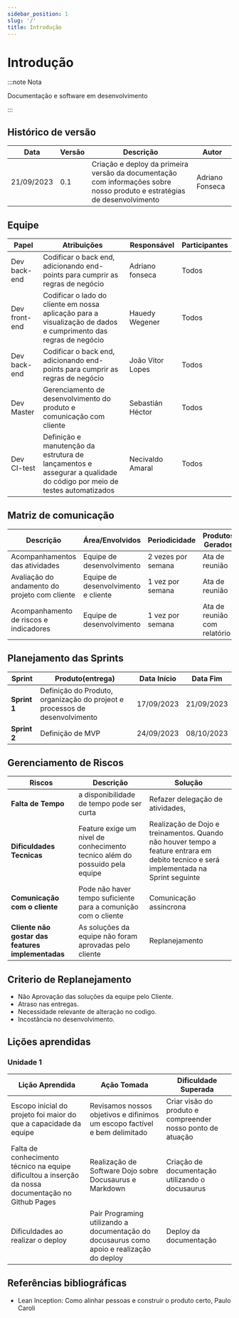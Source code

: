 ```yaml
---
sidebar_position: 1
slug: '/'
title: Introdução
---
```


# Introdução


:::note Nota

Documentação e software em desenvolvimento

:::

## Histórico de versão 

| Data | Versão | Descrição | Autor |
|------|--------|-----------|-------|
| 21/09/2023 | 0.1 | Criação e deploy da primeira versão da documentação com informações sobre nosso produto e estratégias de desenvolvimento | Adriano Fonseca |

## Equipe

| Papel | Atribuições | Responsável | Participantes |
|-------|-------------|-------------|---------------|
|Dev back-end | Codificar o back end, adicionando end-points para cumprir as regras de negócio | Adriano fonseca | Todos |
| Dev front-end | Codificar o lado do cliente em nossa aplicação para a visualização de dados e cumprimento das regras de negócio  | Hauedy Wegener | Todos |
Dev back-end | Codificar o back end, adicionando end-points para cumprir as regras de negócio | João Vitor Lopes | Todos |  
Dev Master | Gerenciamento de desenvolvimento do produto e comunicação com cliente | Sebastián Héctor | Todos |
| Dev CI-test | Definição e manutenção da estrutura de lançamentos e assegurar a qualidade do código por meio de testes automatizados | Necivaldo Amaral | Todos |


## Matriz de comunicação

| Descrição | Área/Envolvidos | Periodicidade | Produtos Gerados |
|-----------|-----------------|---------------|------------------|
| Acompanhamentos das atividades | Equipe de desenvolvimento | 2 vezes por semana | Ata de reunião |
|  Avaliação do andamento do projeto com cliente | Equipe de desenvolvimento e cliente | 1 vez por semana | Ata de reunião |
| Acompanhamento de riscos e indicadores | Equipe de desenvolvimento | 1 vez por semana | Ata de reunião com relatório |

## Planejamento das Sprints

|Sprint|Produto(entrega)|Data Início|Data Fim|
|-------------|---------|----------|----------|
|**Sprint 1** |Definição do Produto, organização do projeot e processos de desenvolvimento|17/09/2023|21/09/2023|
|**Sprint 2** |Definição de MVP|24/09/2023|08/10/2023|

## Gerenciamento de Riscos


|Riscos|Descrição| Solução |
|-------------|---------|-------|
|**Falta de Tempo** |a disponibilidade de tempo pode ser curta| Refazer delegação de atividades,|
|**Dificuldades Tecnicas** |Feature exige um nivel de conhecimento tecnico além do possuido pela equipe|Realização de Dojo e treinamentos. Quando não houver tempo a feature entrara em debito tecnico e será implementada na Sprint seguinte|
|**Comunicação com o cliente**|Pode não haver tempo suficiente para a comunição com o cliente|Comunicação assincrona |
|**Cliente não gostar das features implementadas**|As soluções da equipe não foram aprovadas pelo cliente|Replanejamento|


## Criterio de Replanejamento
* Não Aprovação das soluções da equipe pelo Cliente.
* Atraso nas entregas.
* Necessidade relevante de alteração no codigo.
* Incostância no desenvolvimento.

## Lições aprendidas 

### Unidade 1

| Lição Aprendida | Ação Tomada | Dificuldade Superada |
|---------------|------------|--------------|
| Escopo inicial do projeto foi maior do que a capacidade da equipe | Revisamos nossos objetivos e difinimos um escopo factível e bem delimitado | Criar visão do produto e compreender nosso ponto de atuação|
|  Falta de conhecimento técnico na equipe dificultou a inserção da nossa documentação no Github Pages | Realização de Software Dojo sobre Docusaurus e Markdown | Criação de documentação utilizando o docusaurus |
| Dificuldades ao realizar o deploy | Pair Programing utilizando a documentação do docusaurus como apoio e realização do deploy | Deploy da documentação |

## Referências bibliográficas

- Lean Inception: Como alinhar pessoas e construir o produto certo, Paulo Caroli